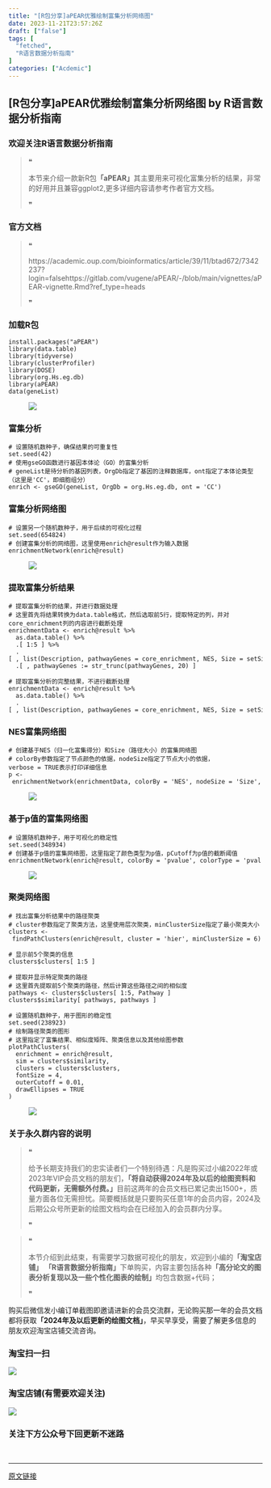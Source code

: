 ```yaml
---
title: "[R包分享]aPEAR优雅绘制富集分析网络图"
date: 2023-11-21T23:57:26Z
draft: ["false"]
tags: [
  "fetched",
  "R语言数据分析指南"
]
categories: ["Acdemic"]
---
```

[R包分享]aPEAR优雅绘制富集分析网络图 by R语言数据分析指南
------
<div><section data-tool="mdnice编辑器" data-website="https://www.mdnice.com"><h3 data-tool="mdnice编辑器"><span></span><span><span></span>欢迎关注R语言数据分析指南</span><span></span></h3><blockquote data-tool="mdnice编辑器"><span>❝</span><p>本节来介绍一款新R包<strong>「aPEAR」</strong>其主要用来可视化富集分析的结果，非常的好用并且兼容ggplot2,更多详细内容请参考作者官方文档。</p><span>❞</span></blockquote><h3 data-tool="mdnice编辑器"><span></span><span><span></span>官方文档</span><span></span></h3><blockquote data-tool="mdnice编辑器"><span>❝</span><p>https://academic.oup.com/bioinformatics/article/39/11/btad672/7342237?login=falsehttps://gitlab.com/vugene/aPEAR/-/blob/main/vignettes/aPEAR-vignette.Rmd?ref_type=heads</p><span>❞</span></blockquote><h3 data-tool="mdnice编辑器"><span></span><span><span></span>加载R包</span><span></span></h3><pre data-tool="mdnice编辑器"><span></span><code>install.packages(<span>"aPEAR"</span>) <br><span>library</span>(data.table)<br><span>library</span>(tidyverse) <br><span>library</span>(clusterProfiler) <br><span>library</span>(DOSE) <br><span>library</span>(org.Hs.eg.db)<br><span>library</span>(aPEAR)<br>data(geneList)<br></code></pre><figure data-tool="mdnice编辑器"><img data-imgfileid="100024606" data-ratio="0.3888888888888889" data-src="https://mmbiz.qpic.cn/mmbiz_png/EibnicgwScTAahefUohV9waKKPFTDhlSibBTwA7Kib3tTNUcQYE1unhB0DF2dduzdL3lPfJSFgicXtoYf57vibnf6WjA/640?wx_fmt=png&amp;from=appmsg" data-type="png" data-w="1080" src="https://mmbiz.qpic.cn/mmbiz_png/EibnicgwScTAahefUohV9waKKPFTDhlSibBTwA7Kib3tTNUcQYE1unhB0DF2dduzdL3lPfJSFgicXtoYf57vibnf6WjA/640?wx_fmt=png&amp;from=appmsg"></figure><h3 data-tool="mdnice编辑器"><span></span><span><span></span>富集分析</span><span></span></h3><pre data-tool="mdnice编辑器"><span></span><code><span># 设置随机数种子，确保结果的可重复性</span><br>set.seed(<span>42</span>)<br><span># 使用gseGO函数进行基因本体论（GO）的富集分析</span><br><span># geneList是待分析的基因列表，OrgDb指定了基因的注释数据库，ont指定了本体论类型（这里是'CC'，即细胞组分）</span><br>enrich &lt;- gseGO(geneList, OrgDb = org.Hs.eg.db, ont = <span>'CC'</span>)<br></code></pre><h3 data-tool="mdnice编辑器"><span></span><span><span></span>富集分析网络图</span><span></span></h3><pre data-tool="mdnice编辑器"><span></span><code><span># 设置另一个随机数种子，用于后续的可视化过程</span><br>set.seed(<span>654824</span>)<br><span># 创建富集分析的网络图，这里使用enrich@result作为输入数据</span><br>enrichmentNetwork(enrich@result)<br></code></pre><figure data-tool="mdnice编辑器"><img data-imgfileid="100024604" data-ratio="0.7981481481481482" data-src="https://mmbiz.qpic.cn/mmbiz_png/EibnicgwScTAahefUohV9waKKPFTDhlSibB9nhYvUN2zBseJHLnRy3OJhpZTCeEaibavAQgibFfKYLQa0x7cdTkajZw/640?wx_fmt=png&amp;from=appmsg" data-type="png" data-w="1080" src="https://mmbiz.qpic.cn/mmbiz_png/EibnicgwScTAahefUohV9waKKPFTDhlSibB9nhYvUN2zBseJHLnRy3OJhpZTCeEaibavAQgibFfKYLQa0x7cdTkajZw/640?wx_fmt=png&amp;from=appmsg"></figure><h3 data-tool="mdnice编辑器"><span></span><span><span></span>提取富集分析结果</span><span></span></h3><pre data-tool="mdnice编辑器"><span></span><code><span># 提取富集分析的结果，并进行数据处理</span><br><span># 这里首先将结果转换为data.table格式，然后选取前5行，提取特定的列，并对core_enrichment列的内容进行截断处理</span><br>enrichmentData &lt;- enrich@result %&gt;%<br>  as.data.table() %&gt;%<br>  .[ <span>1</span>:<span>5</span> ] %&gt;%<br>  .[ , list(Description, pathwayGenes = core_enrichment, NES, Size = setSize) ] %&gt;%<br>  .[ , pathwayGenes := str_trunc(pathwayGenes, <span>20</span>) ]<br></code></pre><pre data-tool="mdnice编辑器"><span></span><code><span># 提取富集分析的完整结果，不进行截断处理</span><br>enrichmentData &lt;- enrich@result %&gt;%<br>  as.data.table() %&gt;%<br>  .[ , list(Description, pathwayGenes = core_enrichment, NES, Size = setSize) ]<br></code></pre><h3 data-tool="mdnice编辑器"><span></span><span><span></span>NES富集网络图</span><span></span></h3><pre data-tool="mdnice编辑器"><span></span><code><span># 创建基于NES（归一化富集得分）和Size（路径大小）的富集网络图</span><br><span># colorBy参数指定了节点颜色的依据，nodeSize指定了节点大小的依据，verbose = TRUE表示打印详细信息</span><br>p &lt;- enrichmentNetwork(enrichmentData, colorBy = <span>'NES'</span>, nodeSize = <span>'Size'</span>, verbose = <span>TRUE</span>)<br></code></pre><figure data-tool="mdnice编辑器"><img data-imgfileid="100024608" data-ratio="0.7981481481481482" data-src="https://mmbiz.qpic.cn/mmbiz_png/EibnicgwScTAahefUohV9waKKPFTDhlSibBezwicUQ7Ol4YhdhlJHWUfGG1pEHqe9ISGhIz3ysINyKcAFxiaDFgVL8g/640?wx_fmt=png&amp;from=appmsg" data-type="png" data-w="1080" src="https://mmbiz.qpic.cn/mmbiz_png/EibnicgwScTAahefUohV9waKKPFTDhlSibBezwicUQ7Ol4YhdhlJHWUfGG1pEHqe9ISGhIz3ysINyKcAFxiaDFgVL8g/640?wx_fmt=png&amp;from=appmsg"></figure><h3 data-tool="mdnice编辑器"><span></span><span><span></span>基于p值的富集网络图</span><span></span></h3><pre data-tool="mdnice编辑器"><span></span><code><span># 设置随机数种子，用于可视化的稳定性</span><br>set.seed(<span>348934</span>)<br><span># 创建基于p值的富集网络图，这里指定了颜色类型为p值，pCutoff为p值的截断阈值</span><br>enrichmentNetwork(enrich@result, colorBy = <span>'pvalue'</span>, colorType = <span>'pval'</span>, pCutoff = -<span>5</span>)<br></code></pre><figure data-tool="mdnice编辑器"><img data-imgfileid="100024607" data-ratio="0.7981481481481482" data-src="https://mmbiz.qpic.cn/mmbiz_png/EibnicgwScTAahefUohV9waKKPFTDhlSibBzhUV1qrZj0hVafib4q26XrqBPgy1hfOENWgrLlNcIruqZABBdmj3nWQ/640?wx_fmt=png&amp;from=appmsg" data-type="png" data-w="1080" src="https://mmbiz.qpic.cn/mmbiz_png/EibnicgwScTAahefUohV9waKKPFTDhlSibBzhUV1qrZj0hVafib4q26XrqBPgy1hfOENWgrLlNcIruqZABBdmj3nWQ/640?wx_fmt=png&amp;from=appmsg"></figure><h3 data-tool="mdnice编辑器"><span></span><span><span></span>聚类网络图</span><span></span></h3><pre data-tool="mdnice编辑器"><span></span><code><span># 找出富集分析结果中的路径聚类</span><br><span># cluster参数指定了聚类方法，这里使用层次聚类，minClusterSize指定了最小聚类大小</span><br>clusters &lt;- findPathClusters(enrich@result, cluster = <span>'hier'</span>, minClusterSize = <span>6</span>)<br></code></pre><pre data-tool="mdnice编辑器"><span></span><code><span># 显示前5个聚类的信息</span><br>clusters$clusters[ <span>1</span>:<span>5</span> ]<br><br><span># 提取并显示特定聚类的路径</span><br><span># 这里首先提取前5个聚类的路径，然后计算这些路径之间的相似度</span><br>pathways &lt;- clusters$clusters[ <span>1</span>:<span>5</span>, Pathway ]<br>clusters$similarity[ pathways, pathways ]<br><br><span># 设置随机数种子，用于图形的稳定性</span><br>set.seed(<span>238923</span>)<br><span># 绘制路径聚类的图形</span><br><span># 这里指定了富集结果、相似度矩阵、聚类信息以及其他绘图参数</span><br>plotPathClusters(<br>  enrichment = enrich@result,<br>  sim = clusters$similarity,<br>  clusters = clusters$clusters,<br>  fontSize = <span>4</span>,<br>  outerCutoff = <span>0.01</span>, <br>  drawEllipses = <span>TRUE</span><br>)<br></code></pre><figure data-tool="mdnice编辑器"><img data-imgfileid="100024605" data-ratio="0.7981481481481482" data-src="https://mmbiz.qpic.cn/mmbiz_png/EibnicgwScTAahefUohV9waKKPFTDhlSibBiaEiaibv9k4y8pQVdMqAF6pqSTdapEWs00ICHkoI3wHMjtxIYZPJmtfCw/640?wx_fmt=png&amp;from=appmsg" data-type="png" data-w="1080" src="https://mmbiz.qpic.cn/mmbiz_png/EibnicgwScTAahefUohV9waKKPFTDhlSibBiaEiaibv9k4y8pQVdMqAF6pqSTdapEWs00ICHkoI3wHMjtxIYZPJmtfCw/640?wx_fmt=png&amp;from=appmsg"></figure><h3 data-tool="mdnice编辑器"><span></span><span><span></span>关于永久群内容的说明</span><span></span></h3><blockquote data-tool="mdnice编辑器"><span>❝</span><p>给予长期支持我们的忠实读者们一个特别待遇：凡是购买过小编2022年或2023年VIP会员文档的朋友们，<strong>「将自动获得2024年及以后的绘图资料和代码更新，无需额外付费。」</strong>目前这两年的会员文档已累记卖出1500+，质量方面各位无需担忧。简要概括就是只要购买任意1年的会员内容，2024及后期公众号所更新的绘图文档均会在已经加入的会员群内分享。</p><span>❞</span></blockquote><blockquote data-tool="mdnice编辑器"><span>❝</span><p>本节介绍到此结束，有需要学习数据可视化的朋友，欢迎到小编的<strong>「淘宝店铺」</strong> <strong>「R语言数据分析指南」</strong>下单购买，内容主要包括各种<strong>「高分论文的图表分析复现以及一些个性化图表的绘制」</strong>均包含数据+代码；</p><span>❞</span></blockquote><p data-tool="mdnice编辑器">购买后微信发小编订单截图即邀请进新的会员交流群，无论购买那一年的会员文档都将获取<strong>「2024年及以后更新的绘图文档」</strong>，早买早享受，需要了解更多信息的朋友欢迎淘宝店铺交流咨询。</p><h3 data-tool="mdnice编辑器"><span></span><span><span></span>淘宝扫一扫</span><span></span></h3><p><img data-croporisrc="https://mmbiz.qpic.cn/mmbiz_jpg/EibnicgwScTAbHbWpAoGOP2icXGDsjm40BJLkh8ib9mUkNvxOiaxmz74xZd3kcSPXu7OvzZ4KJgLyMxiaS53SV4k3DuA/0?wx_fmt=jpeg" data-cropx1="107.75806451612902" data-cropx2="1067.016129032258" data-cropy1="397.22580645161287" data-cropy2="1872.032258064516" data-galleryid="" data-ratio="1.5354166666666667" data-s="300,640" data-src="https://mmbiz.qpic.cn/mmbiz_jpg/EibnicgwScTAahefUohV9waKKPFTDhlSibBzhRsaCLeu2AG5VsAxuG8ymlCr2ROY09I4dzOxTt8icibGGrhHvX0JUXA/640?wx_fmt=jpeg" data-type="jpeg" data-w="960" src="https://mmbiz.qpic.cn/mmbiz_jpg/EibnicgwScTAahefUohV9waKKPFTDhlSibBzhRsaCLeu2AG5VsAxuG8ymlCr2ROY09I4dzOxTt8icibGGrhHvX0JUXA/640?wx_fmt=jpeg"></p><h3 data-tool="mdnice编辑器"><span></span><span><span></span>淘宝店铺(有需要欢迎关注)</span><span></span></h3><p><img data-galleryid="" data-ratio="1.0210420841683367" data-s="300,640" data-src="https://mmbiz.qpic.cn/mmbiz_jpg/EibnicgwScTAbvhPDLGT8NaialEsht92PTYNJWpmVLfoYGic1uha5FyBrDCibibZCLjiazgvpT1XcdwibfVywD2el0VAgg/640?wx_fmt=jpeg" data-type="jpeg" data-w="998" src="https://mmbiz.qpic.cn/mmbiz_jpg/EibnicgwScTAbvhPDLGT8NaialEsht92PTYNJWpmVLfoYGic1uha5FyBrDCibibZCLjiazgvpT1XcdwibfVywD2el0VAgg/640?wx_fmt=jpeg"></p><h3 data-tool="mdnice编辑器"><span></span><span><span></span>关注下方公众号下回更新不迷路</span><span></span></h3><section><mp-common-profile data-pluginname="mpprofile" data-id="Mzg3MzQzNTYzMw==" data-headimg="http://mmbiz.qpic.cn/mmbiz_png/EibnicgwScTAZF0rpeZII9Ltl26VbVagriczTria1fib3XgjwwHEHFjPzkmGpqWDVVHBSzhENictUM2iavAKiaM5lc9USw/0?wx_fmt=png" data-nickname="R语言数据分析指南" data-alias="YanJANtwo" data-signature="R语言重症爱好者，喜欢绘制各种精美的图表，喜欢的小伙伴可以关注我，跟我一起学习" data-from="0" data-is_biz_ban="0"></mp-common-profile></section><p data-tool="mdnice编辑器"><br></p></section><p><mp-style-type data-value="3"></mp-style-type></p></div>  
<hr>
<a href="https://mp.weixin.qq.com/s/upJj5SPLaZHrtvl1qOSjTg",target="_blank" rel="noopener noreferrer">原文链接</a>
